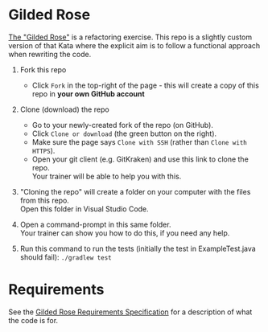 # Gilded Rose

[The "Gilded Rose"](https://github.com/emilybache/GildedRose-Refactoring-Kata) is a refactoring exercise. This repo is a slightly custom version of that Kata where the explicit aim is to follow a functional approach when rewriting the code.

1. Fork this repo
    * Click `Fork` in the top-right of the page - this will create a copy of this repo in **your own GitHub account**

2. Clone (download) the repo
    * Go to your newly-created fork of the repo (on GitHub).
    * Click `Clone or download` (the green button on the right).
    * Make sure the page says `Clone with SSH` (rather than `Clone with HTTPS`).
    * Open your git client (e.g. GitKraken) and use this link to clone the repo.  
    Your trainer will be able to help you with this.

3. "Cloning the repo" will create a folder on your computer with the files from this repo.  
Open this folder in Visual Studio Code.

4. Open a command-prompt in this same folder.  
Your trainer can show you how to do this, if you need any help.

5. Run this command to run the tests (initially the test in ExampleTest.java should fail):
`./gradlew test`

# Requirements

See the [Gilded Rose Requirements Specification](./gilded_rose_requirements.md) for a description of what the code is for.
